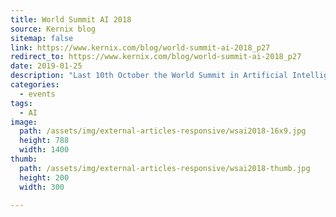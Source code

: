 ```yaml
---
title: World Summit AI 2018
source: Kernix blog
sitemap: false
link: https://www.kernix.com/blog/world-summit-ai-2018_p27
redirect_to: https://www.kernix.com/blog/world-summit-ai-2018_p27
date: 2019-01-25
description: "Last 10th October the World Summit in Artificial Intelligence took place at Amsterdam with more than 4000 attendees, doubling the number of attendees from last year. This annual event bring together practitioners, influencers and users of applied artificial intelligence."
categories:
  - events
tags:
  - AI
image:
  path: /assets/img/external-articles-responsive/wsai2018-16x9.jpg
  height: 788
  width: 1400
thumb:
  path: /assets/img/external-articles-responsive/wsai2018-thumb.jpg
  height: 200
  width: 300

---
```

